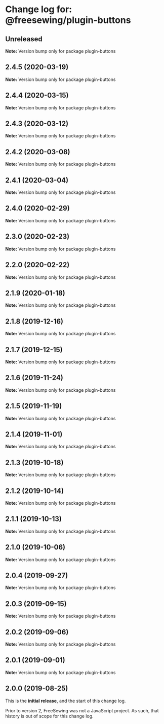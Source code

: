 # Change log for: @freesewing/plugin-buttons


## Unreleased

**Note:** Version bump only for package plugin-buttons


## 2.4.5 (2020-03-19)

**Note:** Version bump only for package plugin-buttons


## 2.4.4 (2020-03-15)

**Note:** Version bump only for package plugin-buttons


## 2.4.3 (2020-03-12)

**Note:** Version bump only for package plugin-buttons


## 2.4.2 (2020-03-08)

**Note:** Version bump only for package plugin-buttons


## 2.4.1 (2020-03-04)

**Note:** Version bump only for package plugin-buttons


## 2.4.0 (2020-02-29)

**Note:** Version bump only for package plugin-buttons


## 2.3.0 (2020-02-23)

**Note:** Version bump only for package plugin-buttons


## 2.2.0 (2020-02-22)

**Note:** Version bump only for package plugin-buttons


## 2.1.9 (2020-01-18)

**Note:** Version bump only for package plugin-buttons


## 2.1.8 (2019-12-16)

**Note:** Version bump only for package plugin-buttons


## 2.1.7 (2019-12-15)

**Note:** Version bump only for package plugin-buttons


## 2.1.6 (2019-11-24)

**Note:** Version bump only for package plugin-buttons


## 2.1.5 (2019-11-19)

**Note:** Version bump only for package plugin-buttons


## 2.1.4 (2019-11-01)

**Note:** Version bump only for package plugin-buttons


## 2.1.3 (2019-10-18)

**Note:** Version bump only for package plugin-buttons


## 2.1.2 (2019-10-14)

**Note:** Version bump only for package plugin-buttons


## 2.1.1 (2019-10-13)

**Note:** Version bump only for package plugin-buttons


## 2.1.0 (2019-10-06)

**Note:** Version bump only for package plugin-buttons


## 2.0.4 (2019-09-27)

**Note:** Version bump only for package plugin-buttons


## 2.0.3 (2019-09-15)

**Note:** Version bump only for package plugin-buttons


## 2.0.2 (2019-09-06)

**Note:** Version bump only for package plugin-buttons


## 2.0.1 (2019-09-01)

**Note:** Version bump only for package plugin-buttons




## 2.0.0 (2019-08-25)

This is the **initial release**, and the start of this change log.

Prior to version 2, FreeSewing was not a JavaScript project.
As such, that history is out of scope for this change log.

